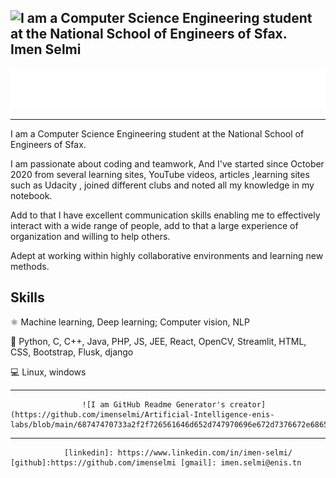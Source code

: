 ![I am a Computer Science Engineering student at the National School of Engineers of Sfax. ](https://img.freepik.com/free-vector/artificial-intelligence-robots-cyborg-with-infinity-symbol_107791-4668.jpg?w=1380)
Imen Selmi
---------------------------------------------------------------------------------------------------------------------------------------------------------------------------------
   ![I am GitHub Readme Generator's creator](https://github.com/imenselmi/Artificial-Intelligence-enis-labs/blob/main/68747470733a2f2f726561646d652d747970696e672d7376672e6865726f6b756170702e636f6d3f636f6c6f723d6361623963652673697a653d33302663656e7465723d74727565267643656e7465723d747275652677696474683d353530266865696768743d3730%20(3).svg)

---------------------------------------------------------------------------------------------------------------------------------------------------------------------------------
I am a Computer Science Engineering student at the National School of Engineers of Sfax. 

I am passionate about coding and teamwork, And I've started since October 2020 from several learning sites, YouTube videos, articles ,learning sites such as Udacity , joined different clubs and noted all my knowledge in my notebook.

Add to that I have excellent communication skills enabling me to effectively interact with a wide range of people, add to that a large experience of organization and willing to help others.

Adept at working within highly collaborative environments and learning new methods.

Skills 
---------------------------------------------------------------------------------------------------------------------------------------------------------------------------------
⚛ Machine learning, Deep learning; Computer vision, NLP

📱 Python, C, C++, Java, PHP, JS, JEE, React, OpenCV, Streamlit, HTML, CSS, Bootstrap, Flusk, django 

💻 Linux, windows


---------------------------------------------------------------------------------------------------------------------------------------------------------------------------------
                    ![I am GitHub Readme Generator's creator](https://github.com/imenselmi/Artificial-Intelligence-enis-labs/blob/main/68747470733a2f2f726561646d652d747970696e672d7376672e6865726f6b756170702e636f6d3f636f6c6f723d3530383265322673697a653d35302663656e7465723d74727565267643656e7465723d747275652677696474683d353530266865696768743d3730266c.svg)


---------------------------------------------------------------------------------------------------------------------------------------------------------------------------------
                [linkedin]: https://www.linkedin.com/in/imen-selmi/ [github]:https://github.com/imenselmi [gmail]: imen.selmi@enis.tn
